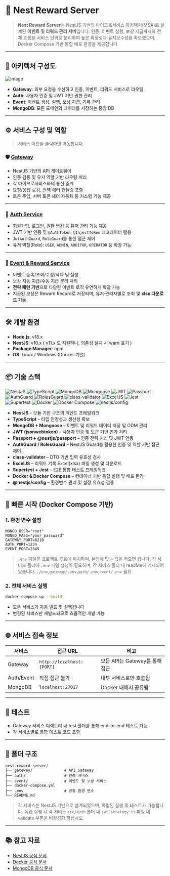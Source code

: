 # 🎯 Nest Reward Server

> **Nest Reward Server**는 NestJS 기반의 마이크로서비스 아키텍처(MSA)로 설계된 **이벤트 및 리워드 관리 서버**입니다.
> 인증, 이벤트 실행, 보상 지급까지의 전체 흐름을 서비스 단위로 분리하여 높은 확장성과 유지보수성을 확보했으며, Docker Compose 기반 통합 배포 환경을 제공합니다.

---

## 🧱 아키텍처 구성도

![image](https://github.com/user-attachments/assets/07a7468d-96e2-44dc-b12d-38012a12805e)

* **Gateway**: 외부 요청을 수신하고 인증, 이벤트, 리워드 서비스로 라우팅
* **Auth**: 사용자 인증 및 JWT 기반 권한 관리
* **Event**: 이벤트 생성, 실행, 보상 지급, 기록 관리
* **MongoDB**: 모든 도메인의 데이터를 저장하는 중앙 DB

---

## ⚙️ 서비스 구성 및 역할
> 서비스 이름을 클릭하면 이동합니다.

### 🛡️ [Gateway](https://github.com/tjdcjf1996/nest-reward-server/tree/main/gateway)

* NestJS 기반의 API 게이트웨이
* 인증 검증 및 유저 역할 기반 라우팅 처리
* 각 마이크로서비스와의 통신 중계
* 요청/응답 로깅, 전역 에러 핸들링 포함
* 토큰 주입, 서버 토큰 헤더 자동화 등 커스텀 기능 제공

---

### 🔐 [Auth Service](https://github.com/tjdcjf1996/nest-reward-server/tree/main/auth)

* 회원가입, 로그인, 권한 변경 등 유저 관리 기능 제공
* JWT 기반 인증 및 `@AuthToken`, `@InjectToken` 데코레이터 활용
* `JwtAuthGuard`, `RoleGuard`를 통한 접근 제어
* 유저 역할(Role): `USER`, `ADMIN`, `AUDITOR`, `OPERATOR` 등 확장 가능

---

### 🎁 [Event & Reward Service](https://github.com/tjdcjf1996/nest-reward-server/tree/main/event)

* 이벤트 등록/조회/수정/삭제 및 실행
* 보상 자동 지급/수동 지급 분리 처리
* **전략 패턴 기반**으로 다양한 이벤트 로직 유연하게 확장 가능
* 지급된 보상은 Reward Record로 저장되며, 유저·관리자별로 조회 및 **xlsx 다운로드 가능**

---

## 🛠 개발 환경

- **Node.js**: v18.x
- **NestJS**: v10.x ( v11.x 도 지원하나, 의존성 설치 시 warn 표기 )
- **Package Manager**: npm
- **OS**: Linux / Windows (Docker 기반)

---

## 📦 기술 스택

![NestJS](https://img.shields.io/badge/NestJS-10.x-E0234E?logo=nestjs\&logoColor=white)
![TypeScript](https://img.shields.io/badge/TypeScript-5.x-3178C6?logo=typescript\&logoColor=white)
![MongoDB](https://img.shields.io/badge/MongoDB-6.x-47A248?logo=mongodb\&logoColor=white)
![Mongoose](https://img.shields.io/badge/Mongoose-^7.x-880000?logo=mongoose\&logoColor=white)
![JWT](https://img.shields.io/badge/JWT-jsonwebtoken-yellowgreen?logo=jsonwebtokens\&logoColor=black)
![Passport](https://img.shields.io/badge/Passport-^0.6.0-34D058?logo=passport\&logoColor=white)
![AuthGuard](https://img.shields.io/badge/NestJS-AuthGuard-red?logo=nestjs\&logoColor=white)
![RolesGuard](https://img.shields.io/badge/NestJS-RolesGuard-orange?logo=nestjs\&logoColor=white)
![class-validator](https://img.shields.io/badge/ClassValidator-^0.14.x-blueviolet)
![ExcelJS](https://img.shields.io/badge/ExcelJS-.xlsx-yellowgreen)
![Jest](https://img.shields.io/badge/Jest-Test%20Framework-C21325?logo=jest\&logoColor=white)
![Supertest](https://img.shields.io/badge/Supertest-E2E%20Testing-000000)
![Docker](https://img.shields.io/badge/Docker-Supported-2496ED?logo=docker\&logoColor=white)
![Docker Compose](https://img.shields.io/badge/Docker%20Compose-1.29+-2496ED?logo=docker\&logoColor=white)
![nestjs/config](https://img.shields.io/badge/NestJS-ConfigModule-cc3333?logo=nestjs)

- **NestJS** – 모듈 기반 구조의 백엔드 프레임워크
- **TypeScript** – 타입 안정성과 생산성 확보
- **MongoDB + Mongoose** – 이벤트 및 리워드 데이터 저장 및 ODM 관리
- **JWT (jsonwebtoken)** – 사용자 인증 및 토큰 기반 인가 처리
- **Passport + @nestjs/passport** – 인증 전략 처리 및 JWT 연동
- **AuthGuard / RolesGuard** – NestJS Guard를 활용한 인증 및 역할 기반 접근 제어
- **class-validator** – DTO 기반 입력 유효성 검사
- **ExcelJS** – 리워드 기록 Excel(xlsx) 파일 생성 및 다운로드
- **Supertest + Jest** – E2E 통합 테스트 프레임워크
- **Docker & Docker Compose** – 컨테이너 기반 통합 실행 및 배포 환경
- **@nestjs/config** – 환경변수 관리 및 설정 유효성 검증

---

## 🚀 빠른 시작 (Docker Compose 기반)

### 1. 환경 변수 설정

```env
MONGO_USER="root"
MONGO_PASS="your_passward"
GATEWAY_PORT=8210
AUTH_PORT=1234
EVENT_PORT=2345
```

> `.env` 파일은 프로젝트 루트에 위치하며, 본인에 맞는 값을 적으면 됩니다.
> 각 서비스 폴더에 `.env` 파일 생성이 필요하며, 각 서비스 폴더 내 readMe에 기재되어 있습니다.
> `./env`,`gateway/.env`,`auth/.env`,`event/.env` 필요

### 2. 전체 서비스 실행

```bash
docker-compose up --build
```

* 모든 서비스가 자동 빌드 및 실행됩니다
* 변경된 서비스만 재빌드되므로 효율적인 개발 가능

---

## 🌐 서비스 접속 정보

| 서비스        | 접근 URL                    | 비고                     |
| ---------- | ------------------------- | ---------------------- |
| Gateway    | `http://localhost:{PORT}` | 모든 API는 Gateway를 통해 접근 |
| Auth/Event | 직접 접근 불가                  | 내부 서비스로만 호출됨           |
| MongoDB    | `localhost:27017`         | Docker 내에서 공유됨         |

---

## 🧪 테스트

- Gateway 서비스 디렉토리 내 test 폴더를 통해 end-to-end 테스트 가능 
- 각 서비스별로 통합 테스트 코드 포함

---

## 📁 폴더 구조

```plaintext
nest-reward-server/
├── gateway/              # API Gateway
├── auth/                 # 인증 서비스
├── event/                # 이벤트 및 보상 서비스
├── docker-compose.yml
├── .env                  # 공통 환경 변수
└── README.md
```

> 각 서비스는 NestJS 기반으로 설계되었으며, 독립된 실행 및 테스트가 가능합니다.
> 독립 실행 시 각 서비스 `src/auth` 폴더 내 `jwt.strategy.ts` 파일 내 validate 부분을 비활성화 하십시오.

---

## 📚 참고 자료

* [NestJS 공식 문서](https://docs.nestjs.com/)
* [Docker 공식 문서](https://docs.docker.com/)
* [MongoDB 공식 문서](https://www.mongodb.com/docs/)

